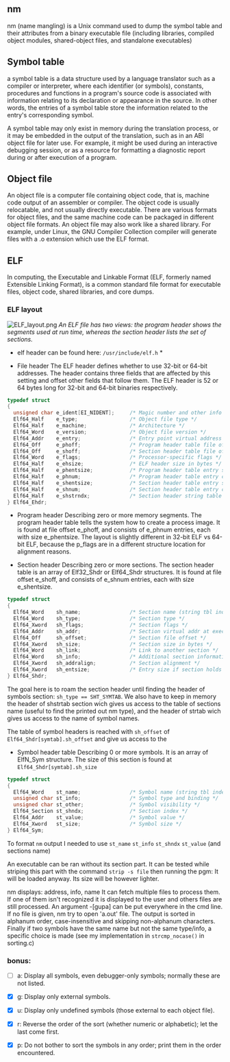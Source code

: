 ## nm

nm (name mangling) is a Unix command used to dump the symbol table and their attributes from a binary executable file (including libraries, compiled object modules, shared-object files, and standalone executables)

## Symbol table

a symbol table is a data structure used by a language translator such as a compiler or interpreter, where each identifier (or symbols), constants, procedures and functions in a program's source code is associated with information relating to its declaration or appearance in the source. In other words, the entries of a symbol table store the information related to the entry's corresponding symbol.

A symbol table may only exist in memory during the translation process, or it may be embedded in the output of the translation, such as in an ABI object file for later use. For example, it might be used during an interactive debugging session, or as a resource for formatting a diagnostic report during or after execution of a program.

## Object file

An object file is a computer file containing object code, that is, machine code output of an assembler or compiler. The object code is usually relocatable, and not usually directly executable. There are various formats for object files, and the same machine code can be packaged in different object file formats. An object file may also work like a shared library.
For example, under Linux, the GNU Compiler Collection compiler will generate files with a .o extension which use the ELF format.

## ELF

In computing, the Executable and Linkable Format (ELF, formerly named Extensible Linking Format), is a common standard file format for executable files, object code, shared libraries, and core dumps.

### ELF layout

![ELF_layout.png](./_resources/ELF_layout.png)
_An ELF file has two views: the program header shows the segments used at run time, whereas the section header lists the set of sections._

- elf header can be found here: `/usr/include/elf.h` \*

* File header
  The ELF header defines whether to use 32-bit or 64-bit addresses. The header contains three fields that are affected by this setting and offset other fields that follow them. The ELF header is 52 or 64 bytes long for 32-bit and 64-bit binaries respectively.

```c
typedef struct
{
  unsigned char e_ident[EI_NIDENT];     /* Magic number and other info */
  Elf64_Half    e_type;                 /* Object file type */
  Elf64_Half    e_machine;              /* Architecture */
  Elf64_Word    e_version;              /* Object file version */
  Elf64_Addr    e_entry;                /* Entry point virtual address */
  Elf64_Off     e_phoff;                /* Program header table file offset */
  Elf64_Off     e_shoff;                /* Section header table file offset */
  Elf64_Word    e_flags;                /* Processor-specific flags */
  Elf64_Half    e_ehsize;               /* ELF header size in bytes */
  Elf64_Half    e_phentsize;            /* Program header table entry size */
  Elf64_Half    e_phnum;                /* Program header table entry count */
  Elf64_Half    e_shentsize;            /* Section header table entry size */
  Elf64_Half    e_shnum;                /* Section header table entry count */
  Elf64_Half    e_shstrndx;             /* Section header string table index */
} Elf64_Ehdr;
```

- Program header
  Describing zero or more memory segments.
  The program header table tells the system how to create a process image. It is found at file offset e_phoff, and consists of e_phnum entries, each with size e_phentsize. The layout is slightly different in 32-bit ELF vs 64-bit ELF, because the p_flags are in a different structure location for alignment reasons.

- Section header
  Describing zero or more sections.
  The section header table is an array of Elf32_Shdr or Elf64_Shdr structures. It is found at file offset e_shoff, and consists of e_shnum entries, each with size e_shentsize.

```c
typedef struct
{
  Elf64_Word    sh_name;                /* Section name (string tbl index) */
  Elf64_Word    sh_type;                /* Section type */
  Elf64_Xword   sh_flags;               /* Section flags */
  Elf64_Addr    sh_addr;                /* Section virtual addr at execution */
  Elf64_Off     sh_offset;              /* Section file offset */
  Elf64_Xword   sh_size;                /* Section size in bytes */
  Elf64_Word    sh_link;                /* Link to another section */
  Elf64_Word    sh_info;                /* Additional section information */
  Elf64_Xword   sh_addralign;           /* Section alignment */
  Elf64_Xword   sh_entsize;             /* Entry size if section holds table */
} Elf64_Shdr;
```

The goal here is to roam the section header until finding the header of symbols section: `sh_type == SHT_SYMTAB`.
We also have to keep in memory the header of shstrtab section wich gives us access to the table of sections name (useful to find the printed out nm type), and the header of strtab wich gives us access to the name of symbol names.

The table of symbol headers is reached with `sh_offset` of `Elf64_Shdr[symtab].sh_offset` and give us access to the

- Symbol header table
  Describing 0 or more symbols. It is an array of ElfN_Sym structure. The size of this section is found at `Elf64_Shdr[symtab].sh_size`

```c
typedef struct
{
  Elf64_Word    st_name;                /* Symbol name (string tbl index) */
  unsigned char st_info;                /* Symbol type and binding */
  unsigned char st_other;               /* Symbol visibility */
  Elf64_Section st_shndx;               /* Section index */
  Elf64_Addr    st_value;               /* Symbol value */
  Elf64_Xword   st_size;                /* Symbol size */
} Elf64_Sym;
```

To format `nm` output I needed to use `st_name` `st_info` `st_shndx` `st_value` (and sections name)

An executable can be ran without its section part. It can be tested while striping this part with the command `strip -s file` then running the pgm: It will be loaded anyway. Its size will be however lighter.

nm displays: address, info, name
It can fetch multiple files to process them. If one of them isn't recognized it is displayed to the user and others files are still processed.
An argument -[gupa] can be put everywhere in the cmd line.
If no file is given, nm try to open 'a.out' file.
The output is sorted in alphanum order, case-insensitive and skipping non-alphanum characters. Finally if two symbols have the same name but not the same type/info, a specific choice is made (see my implementation in `strcmp_nocase()` in sorting.c)

### bonus:

- [ ] a: Display all symbols, even debugger-only symbols; normally these are not listed.
- [x] g: Display only external symbols.
- [x] u: Display only undefined symbols (those external to each object file).
- [x] r: Reverse the order of the sort (whether numeric or alphabetic); let the last come first.
- [x] p: Do not bother to sort the symbols in any order; print them in the order encountered.

